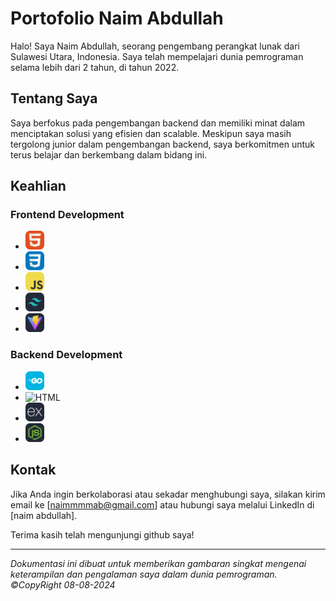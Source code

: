 # Portofolio Naim Abdullah

Halo! Saya Naim Abdullah, seorang pengembang perangkat lunak dari Sulawesi Utara, Indonesia. Saya telah mempelajari dunia pemrograman selama lebih dari 2 tahun, di tahun 2022.

## Tentang Saya

Saya berfokus pada pengembangan backend dan memiliki minat dalam menciptakan solusi yang efisien dan scalable. Meskipun saya masih tergolong junior dalam pengembangan backend, saya berkomitmen untuk terus belajar dan berkembang dalam bidang ini.

## Keahlian

### Frontend Development

<ul>
  <li><img src="https://github.com/tandpfun/skill-icons/blob/main/icons/HTML.svg" alt="HTML" width="30"/></li>
  <li><img src="https://github.com/tandpfun/skill-icons/blob/main/icons/CSS.svg" alt="HTML" width="30"/></li>
  <li><img src="https://github.com/tandpfun/skill-icons/blob/main/icons/JavaScript.svg" alt="HTML" width="30"/></li>
  <li><img src="https://github.com/tandpfun/skill-icons/blob/main/icons/TailwindCSS-Dark.svg" alt="HTML" width="30"/></li>
  <li><img src="https://github.com/tandpfun/skill-icons/blob/main/icons/Vite-Dark.svg" alt="HTML" width="30"/></li>
</ul>

### Backend Development

<ul>
  <li><img src="https://github.com/tandpfun/skill-icons/blob/main/icons/GoLang.svg" alt="HTML" width="30"/></li>
  <li><img src="https://github.com/tandpfun/skill-icons/blob/main/icons/Npm-Dark.svg" alt="HTML" width="30"/></li>
  <li><img src="https://github.com/tandpfun/skill-icons/blob/main/icons/ExpressJS-Dark.svg" alt="HTML" width="30"/></li>
  <li><img src="https://github.com/tandpfun/skill-icons/blob/main/icons/NodeJS-Dark.svg" alt="HTML" width="30"/></li>
</ul>

## Kontak

Jika Anda ingin berkolaborasi atau sekadar menghubungi saya, silakan kirim email ke [naimmmmab@gmail.com] atau hubungi saya melalui LinkedIn di [naim abdullah].

Terima kasih telah mengunjungi github saya!

---

*Dokumentasi ini dibuat untuk memberikan gambaran singkat mengenai keterampilan dan pengalaman saya dalam dunia pemrograman. ©CopyRight 08-08-2024*
